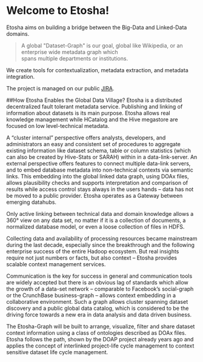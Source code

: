 
Welcome to Etosha!
===============

Etosha aims on building a bridge between the Big-Data and Linked-Data domains.

> A global "Dataset-Graph" is our goal, global like Wikipedia, or an enterprise wide metadata graph which  
spans multiple departments or institutions. 

We create tools for contextualization, metadata extraction, and metadata integration. 

The project is managed on our public <a href="https://etosha.atlassian.net">JIRA</a>.

##How Etosha Enables the Global Data Village?
Etosha is a distributed decentralized fault tolerant metadata service. Publishing and linking of information about datasets is its main purpose. Etosha allows real knowledge management while HCatalog and the Hive megastore are focused on low level-technical metadata.

A “cluster internal” perspective offers analysts, developers, and administrators an easy and consistent set of procedures to aggregate existing information like dataset schema, table or column statistics (which can also be created by Hive-Stats or SARAH) within in a data-link-server. An external perspective offers features to connect multiple data-link servers, and to embed database metadata into non-technical contexts via semantic links. This embedding into the global linked data graph, using DOAx files, allows plausibility checks and supports interpretation and comparison of results while access control stays always in the users hands – data has not be moved to a public provider. Etosha operates as a Gateway between emerging datahubs.

Only active linking between technical data and domain knowledge allows a 360° view on any data set, no matter if it is a collection of documents, a normalized database model, or even a loose collection of files in HDFS.

Collecting data and availability of processing resources became mainstream during the last decade, especially since the breakthrough and the following enterprise success of the entire Hadoop ecosystem. But real insights require not just numbers or facts, but also context – Etosha provides scalable context management services.

Communication is the key for success in general and communication tools are widely accepted but there is an obvious lag of standards which allow the growth of a data-set network – comparable to Facebook’s social-graph or the CrunchBase business-graph – allows context embedding in a collaborative environment. Such a graph allows cluster spanning dataset discovery and a public global data catalog, which is considered to be the driving force towards a new era in data analysis and data driven business.

The Etosha-Graph will be built to arrange, visualize, filter and share dataset context information using a class of ontologies described as DOAx files. Etosha follows the path, shown by the DOAP project already years ago and applies the concept of interlinked project-life cycle management to context sensitive dataset life cycle management.
 
